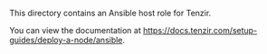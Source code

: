 This directory contains an Ansible host role for Tenzir.

You can view the documentation at https://docs.tenzir.com/setup-guides/deploy-a-node/ansible.
